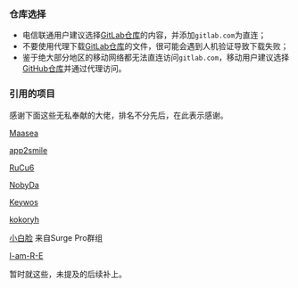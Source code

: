 ### 仓库选择

- 电信联通用户建议选择[GitLab仓库](https://gitlab.com/lodepuly/vpn_tool)的内容，并添加`gitlab.com`为直连；
- 不要使用代理下载[GitLab仓库](https://gitlab.com/lodepuly/vpn_tool)的文件，很可能会遇到人机验证导致下载失败；
- 鉴于绝大部分地区的移动网络都无法直连访问`gitlab.com`，移动用户建议选择[GitHub仓库](https://github.com/luestr/ProxyResource)并通过代理访问。

### 引用的项目

感谢下面这些无私奉献的大佬，排名不分先后，在此表示感谢。

[Maasea](https://github.com/Maasea/sgmodule)

[app2smile](https://github.com/app2smile/rules)

[RuCu6](https://github.com/RuCu6/QuanX)

[NobyDa](https://github.com/NobyDa)

[Keywos](https://github.com/Keywos)

[kokoryh](https://github.com/kokoryh/Script/tree/master/Surge/module)

[小白脸]() 来自Surge Pro群组

[I-am-R-E](https://github.com/I-am-R-E/Functional-Store-Hub)

暂时就这些，未提及的后续补上。